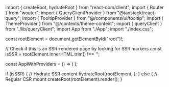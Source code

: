 import { createRoot, hydrateRoot } from "react-dom/client";
import { Router } from "wouter";
import { QueryClientProvider } from "@tanstack/react-query";
import { TooltipProvider } from "@/components/ui/tooltip";
import { ThemeProvider } from "@/contexts/theme-context";
import { queryClient } from "./lib/queryClient";
import App from "./App";
import "./index.css";

const rootElement = document.getElementById("root")!;

// Check if this is an SSR-rendered page by looking for SSR markers
const isSSR = rootElement.innerHTML.trim() !== '';

const AppWithProviders = () => (
  <QueryClientProvider client={queryClient}>
    <TooltipProvider>
      <ThemeProvider>
        <Router>
          <App />
        </Router>
      </ThemeProvider>
    </TooltipProvider>
  </QueryClientProvider>
);

if (isSSR) {
  // Hydrate SSR content
  hydrateRoot(rootElement, <AppWithProviders />);
} else {
  // Regular CSR mount
  createRoot(rootElement).render(<AppWithProviders />);
}
